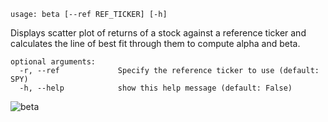 ```text
usage: beta [--ref REF_TICKER] [-h]
```

Displays scatter plot of returns of a stock against a reference ticker and calculates the line of best fit through them to compute alpha and beta.

```
optional arguments:
  -r, --ref             Specify the reference ticker to use (default: SPY)
  -h, --help            show this help message (default: False)
```
![beta](https://user-images.githubusercontent.com/62662248/180587175-5e548915-0d3e-44cf-bbff-3655d51e1d64.png)